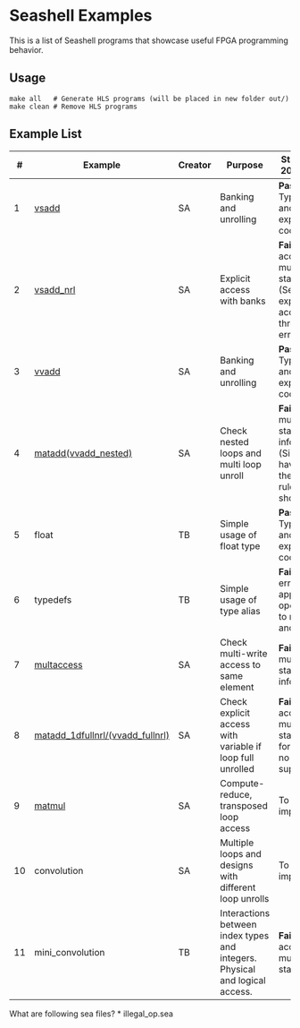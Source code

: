 # Seashell Examples

This is a list of Seashell programs that showcase useful FPGA programming behavior.

## Usage

    make all   # Generate HLS programs (will be placed in new folder out/)
    make clean # Remove HLS programs
    
## Example List

| # | Example | Creator | Purpose | Status as of 2018/09/04
| --- | --- | --- | --- | --- |  
| 1 | [vsadd](https://github.com/cucapra/seashell/blob/master/examples/docs/vsadd.md) | SA | Banking and unrolling | **Passes.** Typechecks and emits expected code. |  
| 2 | [vsadd_nrl](https://github.com/cucapra/seashell/blob/master/examples/docs/vsadd.md) | SA | Explicit access with banks | **Fails.** Bank accessor must be static. (Seems explicit access is throwing an error) | 
| 3 | [vvadd](https://github.com/cucapra/seashell/blob/master/examples/docs/vvadd.md) | SA | Banking and unrolling | **Passes.** Typechecks and emits expected code. |  
| 4 | [matadd(vvadd_nested)](https://github.com/cucapra/seashell/blob/master/examples/docs/vvadd.md) | SA | Check nested loops and multi loop unroll | **Fails.** Index must contain static information (Since we have added the multi-d rule, this should work) |   
| 5 | float | TB | Simple usage of float type | **Passes.** Typechecks and emits expected code. |    
| 6 | typedefs | TB | Simple usage of type alias | **Fails.** Type error: can't apply operator '+' to number and number. |    
| 7 | [multaccess](https://github.com/cucapra/seashell/blob/master/examples/docs/multaccess.md) | SA | Check multi-write access to same element | **Fails.** Index must contain static information | 
| 8 | [matadd_1dfullnrl/(vvadd_fullnrl)](https://github.com/cucapra/seashell/blob/master/examples/docs/vvadd.md) | SA | Check explicit access with variable if loop full unrolled | **Fails.** Bank accessor must be static (This format may no longer be supported.)|  
| 9 | [matmul](https://github.com/cucapra/seashell/blob/master/examples/docs/matmul.md) | SA | Compute-reduce, transposed loop access | To be implemented. |  
| 10 | convolution | SA | Multiple loops and designs with different loop unrolls | To be implemented. |  
| 11 | mini_convolution | TB | Interactions between index types and integers. Physical and logical access. | **Fails.** Bank accessor must be static |  

What are following sea files?
    * illegal_op.sea
